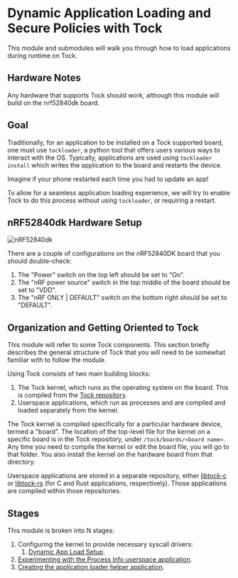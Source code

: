 # Dynamic Application Loading and Secure Policies with Tock

This module and submodules will walk you through how to load applications during
runtime on Tock.

## Hardware Notes

Any hardware that supports Tock should work, although this module will build on
the nrf52840dk board.

## Goal

Traditionally, for an application to be installed on a Tock supported board, one
must use `tockloader`, a python tool that offers users various ways to interact
with the OS. Typically, applications are used using `tockloader install` which
writes the application to the board and restarts the device.

Imagine if your phone restarted each time you had to update an app!

To allow for a seamless application loading experience, we will try to enable
Tock to do this process without using `tockloader`, or requiring a restart.

## nRF52840dk Hardware Setup

![nRF52840dk](../../imgs/nrf52840dk.jpg)

There are a couple of configurations on the nRF52840DK board that you should
double-check:

1. The "Power" switch on the top left should be set to "On".
2. The "nRF power source" switch in the top middle of the board should be set to
   "VDD".
3. The "nRF ONLY | DEFAULT" switch on the bottom right should be set to
   "DEFAULT".

## Organization and Getting Oriented to Tock

This module will refer to some Tock components. This section briefly describes
the general structure of Tock that you will need to be somewhat familiar with to
follow the module.

Using Tock consists of two main building blocks:

1. The Tock kernel, which runs as the operating system on the board. This is
   compiled from the [Tock repository](https://github.com/tock/tock).
2. Userspace applications, which run as processes and are compiled and loaded
   separately from the kernel.

The Tock kernel is compiled specifically for a particular hardware device,
termed a "board". The location of the top-level file for the kernel on a
specific board is in the Tock repository, under `/tock/boards/<board name>`. Any
time you need to compile the kernel or edit the board file, you will go to that
folder. You also install the kernel on the hardware board from that directory.

Userspace applications are stored in a separate repository, either
[libtock-c](https://github.com/tock/libtock-c) or
[libtock-rs](https://github.com/tock/libtock-rs) (for C and Rust applications,
respectively). Those applications are compiled within those repositories.

## Stages

This module is broken into N stages:

1. Configuring the kernel to provide necessary syscall drivers:
   1. [Dynamic App Load Setup](../setup/dynamic-app-loading.md).
2. [Experimenting with the Process Info userspace application](./process-info.md).
2. [Creating the application loader helper application](./userspace.md).
